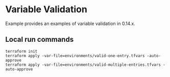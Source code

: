 # Variable Validation
Example provides an examples of variable validation in 0.14.x.

## Local run commands

```
terraform init
terraform apply -var-file=environments/valid-one-entry.tfvars -auto-approve
terraform apply -var-file=environments/valid-multiple-entries.tfvars -auto-approve
```
